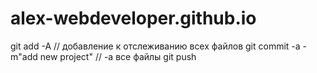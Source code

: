 # alex-webdeveloper.github.io
 git add -A  // добавление к отслеживанию всех файлов
 git commit -a -m"add new project"  // -a все файлы
 git push